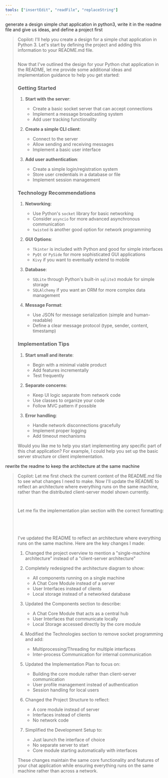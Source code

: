 ```yaml
---
tools: ["insertEdit", "readFile", "replaceString"]
---
```


generate a design simple chat application in python3, write it in the readme file and give us ideas, and define a project first

> Copilot: I'll help you create a design for a simple chat application in Python 3. Let's start by defining the project and adding this information to your README.md file.
>
> ```
>
> ```
>
> Now that I've outlined the design for your Python chat application in the README, let me provide some additional ideas and implementation guidance to help you get started:
>
> ### Getting Started
>
> 1. **Start with the server**:
>
>    - Create a basic socket server that can accept connections
>    - Implement a message broadcasting system
>    - Add user tracking functionality
>
> 2. **Create a simple CLI client**:
>
>    - Connect to the server
>    - Allow sending and receiving messages
>    - Implement a basic user interface
>
> 3. **Add user authentication**:
>    - Create a simple login/registration system
>    - Store user credentials in a database or file
>    - Implement session management
>
> ### Technology Recommendations
>
> 1. **Networking**:
>
>    - Use Python's `socket` library for basic networking
>    - Consider `asyncio` for more advanced asynchronous communication
>    - `twisted` is another good option for network programming
>
> 2. **GUI Options**:
>
>    - `Tkinter` is included with Python and good for simple interfaces
>    - `PyQt` or `PySide` for more sophisticated GUI applications
>    - `Kivy` if you want to eventually extend to mobile
>
> 3. **Database**:
>
>    - `SQLite` through Python's built-in `sqlite3` module for simple storage
>    - `SQLAlchemy` if you want an ORM for more complex data management
>
> 4. **Message Format**:
>    - Use JSON for message serialization (simple and human-readable)
>    - Define a clear message protocol (type, sender, content, timestamp)
>
> ### Implementation Tips
>
> 1. **Start small and iterate**:
>
>    - Begin with a minimal viable product
>    - Add features incrementally
>    - Test frequently
>
> 2. **Separate concerns**:
>
>    - Keep UI logic separate from network code
>    - Use classes to organize your code
>    - Follow MVC pattern if possible
>
> 3. **Error handling**:
>    - Handle network disconnections gracefully
>    - Implement proper logging
>    - Add timeout mechanisms
>
> Would you like me to help you start implementing any specific part of this chat application? For example, I could help you set up the basic server structure or client implementation.

rewrite the readme to keep the architecture at the same machine

> Copilot: Let me first check the current content of the README.md file to see what changes I need to make. Now I'll update the README to reflect an architecture where everything runs on the same machine, rather than the distributed client-server model shown currently.
>
> ```
>
> ```
>
> ```
>
> ```
>
> Let me fix the implementation plan section with the correct formatting:
>
> ```
>
> ```
>
> ```
>
> ```
>
> ```
>
> ```
>
> ```
>
> ```
>
> I've updated the README to reflect an architecture where everything runs on the same machine. Here are the key changes I made:
>
> 1. Changed the project overview to mention a "single-machine architecture" instead of a "client-server architecture"
>
> 2. Completely redesigned the architecture diagram to show:
>
>    - All components running on a single machine
>    - A Chat Core Module instead of a server
>    - User Interfaces instead of clients
>    - Local storage instead of a networked database
>
> 3. Updated the Components section to describe:
>
>    - A Chat Core Module that acts as a central hub
>    - User Interfaces that communicate locally
>    - Local Storage accessed directly by the core module
>
> 4. Modified the Technologies section to remove socket programming and add:
>
>    - Multiprocessing/Threading for multiple interfaces
>    - Inter-process Communication for internal communication
>
> 5. Updated the Implementation Plan to focus on:
>
>    - Building the core module rather than client-server communication
>    - User profile management instead of authentication
>    - Session handling for local users
>
> 6. Changed the Project Structure to reflect:
>
>    - A core module instead of server
>    - Interfaces instead of clients
>    - No network code
>
> 7. Simplified the Development Setup to:
>    - Just launch the interface of choice
>    - No separate server to start
>    - Core module starting automatically with interfaces
>
> These changes maintain the same core functionality and features of your chat application while ensuring everything runs on the same machine rather than across a network.
